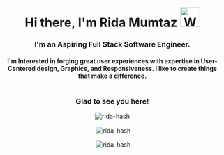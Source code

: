 <h1 align="center">Hi there, I'm Rida Mumtaz <img src="https://raw.githubusercontent.com/nixin72/nixin72/master/wave.gif" alt="Waving hand animated gif" height="45" width="45" style="max-width: 100%;"></h1>
<h3 align="center">I'm an Aspiring Full Stack Software Engineer.</h3>
<h4 align="center">I'm Interested in forging great user experiences with expertise in User-Centered design, Graphics, and Responsiveness. I like to create things that make a difference.
<br/>
  <br/>
<h3 align="center">Glad to see you here!</h3>
 <p align="center"><img src="https://komarev.com/ghpvc/?username=rida-hash&label=Profile%20views&color=b60e75&style=flat" alt="rida-hash" /> </p>
    
<p align="center">&nbsp;<img align="center" src="http://github-readme-streak-stats.herokuapp.com/?user=rida-hash&theme=synthwave&hide_border=true)](https://git.io/streak-stats" alt="rida-hash" /></p>

<p align="center">&nbsp;<img align="center" src="https://github-readme-stats.vercel.app/api?username=rida-hash&theme=synthwave&show_icons=true&locale=en" alt="rida-hash" /></p>

